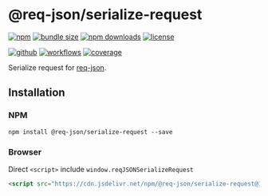 # @req-json/serialize-request

[![npm][badge-version]][npm]
[![bundle size][badge-size]][bundlephobia]
[![npm downloads][badge-downloads]][npm]
[![license][badge-license]][license]


[![github][badge-issues]][github]
[![workflows][badge-build]][workflows]
[![coverage][badge-coverage]][coveralls]


Serialize request for [req-json][req-json].

## Installation

### NPM

```
npm install @req-json/serialize-request --save
```

### Browser

Direct `<script>` include `window.reqJSONSerializeRequest`

```html
<script src="https://cdn.jsdelivr.net/npm/@req-json/serialize-request@1"></script>
```

[req-json]: https://github.com/Cweili/req-json

[badge-version]: https://img.shields.io/npm/v/@req-json%2Fserialize-request.svg
[badge-downloads]: https://img.shields.io/npm/dt/@req-json%2Fserialize-request.svg
[npm]: https://www.npmjs.com/package/@req-json/serialize-request

[badge-size]: https://img.shields.io/bundlephobia/minzip/@req-json%2Fserialize-request.svg
[bundlephobia]: https://bundlephobia.com/result?p=@req-json%2Fserialize-request

[badge-license]: https://img.shields.io/npm/l/@req-json%2Fserialize-request.svg
[license]: https://github.com/req-json/req-json-serialize-request/blob/master/LICENSE

[badge-issues]: https://img.shields.io/github/issues/req-json/req-json-serialize-request.svg
[github]: https://github.com/req-json/req-json-serialize-request

[badge-build]: https://img.shields.io/github/workflow/status/req-json/req-json-serialize-request/ci/master
[workflows]: https://github.com/req-json/req-json-serialize-request/actions/workflows/ci.yml?query=branch%3Amaster

[badge-coverage]: https://img.shields.io/coveralls/github/req-json/req-json-serialize-request/master.svg
[coveralls]: https://coveralls.io/github/req-json/req-json-serialize-request?branch=master
